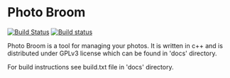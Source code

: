 # Photo Broom
[![Build Status](https://travis-ci.org/Kicer86/photobroom.svg?branch=master)](https://travis-ci.org/Kicer86/photobroom) 
[![Build status](https://ci.appveyor.com/api/projects/status/eftrokfd2kkd3sa6?svg=true)](https://ci.appveyor.com/project/Kicer86/photobroom)

Photo Broom is a tool for managing your photos.
It is written in c++ and is distributed under GPLv3 license which can be found in 'docs' directory.

For build instructions see build.txt file in 'docs' directory.
